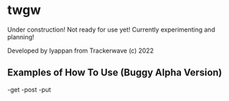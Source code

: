 # twgw

Under construction! Not ready for use yet! Currently experimenting and planning!

Developed by Iyappan from Trackerwave (c) 2022

## Examples of How To Use (Buggy Alpha Version)

-get
-post
-put
